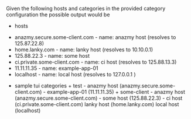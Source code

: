 Given the following hosts and categories in the provided category configuration the possible output would be

* hosts 
- anazmy.secure.some-client.com - name: anazmy host (resolves to 125.87.22.8)
- home.lanky.com - name: lanky host (resolves to 10.10.0.1)
- 125.88.22.3 - name: some host
- ci.private.some-client.com - name: ci host (resolves to 125.88.13.3)
- 11.11.11.35 - name: example-app-01
- localhost - name: local host (resolves to 127.0.0.1 )

* sample tui categories
\+ test
  \- anazmy host (anazmy.secure.some-client.com)
  \- example-app-01 (11.11.11.35)
\+ some-client
  \- anazmy host  (anazmy.secure.some-client.com)
  \- some host  (125.88.22.3)
  \- ci host  (ci.private.some-client.com)
lanky host  (home.lanky.com)
local host  (localhost)
